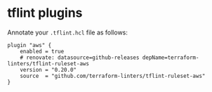 # tflint plugins

Annotate your `.tflint.hcl` file as follows:

```hcl
plugin "aws" {
    enabled = true
    # renovate: datasource=github-releases depName=terraform-linters/tflint-ruleset-aws
    version = "0.20.0"
    source  = "github.com/terraform-linters/tflint-ruleset-aws"
}
```
